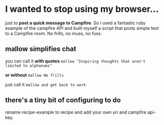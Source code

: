 # I wanted to stop using my browser...
just to **post a quick message to Campfire**. So I used a fantastic ruby example of the campfire API and built myself a script that posts simple text to 
a Campfire room. No frills, no muss, no fuss.

## mallow simplifies chat
you can call it **with quotes**  `mallow "Inspiring thoughts that aren't limited to alphanums"`

**or without**  `mallow No frills`

just call it  `mallow and get back to work`

## there's a tiny bit of configuring to do
rename recipe-example to recipe and add your own uri and campfire api-key.

